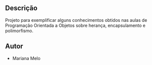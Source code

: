 ## Descrição
Projeto para exemplificar alguns conhecimentos obtidos nas aulas de Programação Orientada a Objetos sobre herança, encapsulamento e polimorfismo.

## Autor

 - Mariana Melo
